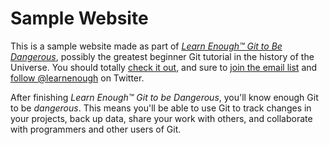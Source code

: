 # Sample Website

This is a sample website made as part of [*Learn Enough™ Git to Be Dangerous*](http://learnenough.com/git-tutorial), possibly the greatest beginner Git tutorial in the history of the Universe. You should totally [check it out](http://learnenough.com/git-tutorial), and sure to [join the email list](http://learnenough.com/#email-list) and [follow @learnenough](http://twitter.com/learnenough) on Twitter.

After finishing *Learn Enough™ Git to be Dangerous*,  you'll know enough Git to be *dangerous*. This means you'll be able to use Git to track changes in your projects, back up data, share your work with others, and collaborate with programmers and other users of Git.